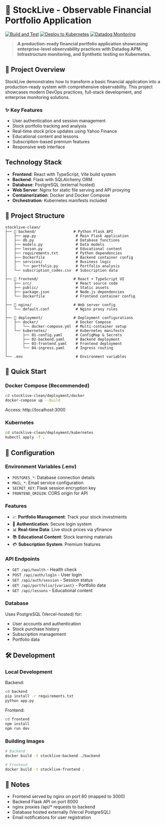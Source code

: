 # 🚀 StockLive - Observable Financial Portfolio Application

[![Build and Test](https://github.com/username/stocklive-datadog-k8s/actions/workflows/build-and-test.yml/badge.svg)](https://github.com/username/stocklive-datadog-k8s/actions/workflows/build-and-test.yml)
[![Deploy to Kubernetes](https://github.com/username/stocklive-datadog-k8s/actions/workflows/deploy-k8s.yml/badge.svg)](https://github.com/username/stocklive-datadog-k8s/actions/workflows/deploy-k8s.yml)
[![Datadog Monitoring](https://github.com/username/stocklive-datadog-k8s/actions/workflows/datadog-synthetic-tests.yml/badge.svg)](https://github.com/username/stocklive-datadog-k8s/actions/workflows/datadog-synthetic-tests.yml)

> **A production-ready financial portfolio application showcasing enterprise-level observability practices with Datadog APM, Infrastructure monitoring, and Synthetic testing on Kubernetes.**

## 🎯 **Project Overview**

StockLive demonstrates how to transform a basic financial application into a production-ready system with comprehensive observability. This project showcases modern DevOps practices, full-stack development, and enterprise monitoring solutions.

### ✨ **Key Features**
- User authentication and session management
- Stock portfolio tracking and analysis
- Real-time stock price updates using Yahoo Finance
- Educational content and lessons
- Subscription-based premium features
- Responsive web interface

## Technology Stack
- **Frontend**: React with TypeScript, Vite build system
- **Backend**: Flask with SQLAlchemy ORM
- **Database**: PostgreSQL (external hosted)
- **Web Server**: Nginx for static file serving and API proxying
- **Containerization**: Docker and Docker Compose
- **Orchestration**: Kubernetes manifests included

## 📁 Project Structure

```
stocklive-clean/
├── 📂 backend/                 # Python Flask API
│   ├── app.py                  # Main Flask application
│   ├── db.py                   # Database functions
│   ├── models.py               # Data models
│   ├── lesson.py               # Educational content
│   ├── requirements.txt        # Python dependencies
│   ├── Dockerfile              # Backend container config
│   ├── services/               # Business logic
│   │   └── portfolio.py        # Portfolio analysis
│   └── subscription_codes.csv  # Subscription data
│
├── 📂 frontend/                # React + TypeScript UI
│   ├── src/                    # React source code
│   ├── public/                 # Static assets
│   ├── package.json            # Node.js dependencies
│   └── Dockerfile              # Frontend container config
│
├── 📂 nginx/                   # Web server config
│   └── default.conf            # Nginx proxy rules
│
├── 📂 deployment/              # Deployment configurations
│   ├── docker/                 # Docker Compose
│   │   └── docker-compose.yml  # Multi-container setup
│   └── kubernetes/             # Kubernetes manifests
│       ├── 01-config.yaml      # ConfigMap & Secrets
│       ├── 02-backend.yaml     # Backend deployment
│       ├── 03-frontend.yaml    # Frontend deployment
│       └── 04-ingress.yaml     # Ingress routing
│
└── .env                        # Environment variables
```

## 🚀 Quick Start

### Docker Compose (Recommended)

```bash
cd stocklive-clean/deployment/docker
docker-compose up --build
```

Access: http://localhost:3000

### Kubernetes

```bash
cd stocklive-clean/deployment/kubernetes
kubectl apply -f .
```

## 🔧 Configuration

### Environment Variables (.env)

- `POSTGRES_*`: Database connection details
- `MAIL_*`: Email service configuration
- `SECRET_KEY`: Flask session encryption key
- `FRONTEND_ORIGIN`: CORS origin for API

### Features

- 📈 **Portfolio Management**: Track your stock investments
- 🔐 **Authentication**: Secure login system
- 📊 **Real-time Data**: Live stock prices via yfinance
- 📚 **Educational Content**: Stock learning materials
- 💳 **Subscription System**: Premium features

### API Endpoints

- `GET /api/health` - Health check
- `POST /api/auth/login` - User login
- `GET /api/auth/session` - Session status
- `GET /api/portfolio/{variant}` - Portfolio data
- `GET /api/lessons` - Educational content

### Database

Uses PostgreSQL (Vercel-hosted) for:
- User accounts and authentication
- Stock purchase history
- Subscription management
- Portfolio data

## 🛠️ Development

### Local Development

Backend:
```bash
cd backend
pip install -r requirements.txt
python app.py
```

Frontend:
```bash
cd frontend
npm install
npm run dev
```

### Building Images

```bash
# Backend
docker build -t stocklive-backend ./backend

# Frontend  
docker build -t stocklive-frontend .
```

## 📝 Notes

- Frontend served by nginx on port 80 (mapped to 3000)
- Backend Flask API on port 8000
- nginx proxies /api/* requests to backend
- Database hosted externally (Vercel PostgreSQL)
- Email notifications for user registration
